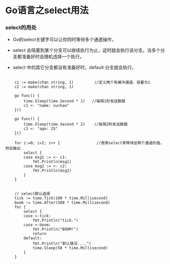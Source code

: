 # Go语言之select用法

### select的用处

+ Go的select关键字可以让你同时等待多个通道操作，

+ select 会阻塞到某个分支可以继续执行为止，这时就会执行该分支。当多个分支都准备好时会随机选择一个执行。

+ select 中的其它分支都没有准备好时，default 分支就会执行。



```

    c1 := make(chan string, 1)         //定义两个有缓冲通道，容量为1
    c2 := make(chan string, 1)

    go func() {
        time.Sleep(time.Second * 1)   //每隔1秒发送数据
        c1 <- "name: xuchao"
    }()

    go func() {
        time.Sleep(time.Second * 2)    //每隔2秒发送数据
        c2 <- "age: 25"
    }()

    for i:=0; i<2; i++ {                //使用select来等待这两个通道的值，然后输出
        select {
        case msg1 := <- c1:
            fmt.Println(msg1)
        case msg2 := <- c2:
            fmt.Println(msg2)
        }
    }


    // select默认选择
	tick := time.Tick(100 * time.Millisecond)
	boom := time.After(500 * time.Millisecond)
	for {
		select {
		case <-tick:
			fmt.Println("tick.")
		case <-boom:
			fmt.Println("BOOM!")
			return
		default:
			fmt.Println("默认情况....")
			time.Sleep(50 * time.Millisecond)
		}
	}


```